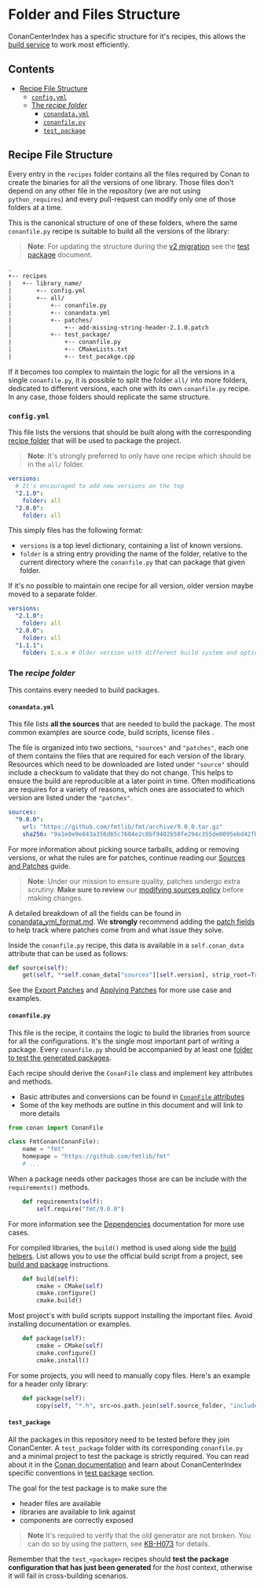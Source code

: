 # Folder and Files Structure

ConanCenterIndex has a specific structure for it's recipes, this allows the [build service](../README.md#the-build-service)
to work most efficiently.

<!-- toc -->
## Contents

  * [Recipe File Structure](#recipe-file-structure)
    * [`config.yml`](#configyml)
    * [The _recipe folder_](#the-_recipe-folder_)
      * [`conandata.yml`](#conandatayml)
      * [`conanfile.py`](#conanfilepy)
      * [`test_package`](#test_package)<!-- endToc -->

## Recipe File Structure

Every entry in the `recipes` folder contains all the files required by Conan to create the binaries for all the versions of one library. Those
files don't depend on any other file in the repository (we are not using `python_requires`) and every pull-request can modify only one of those
folders at a time.

This is the canonical structure of one of these folders, where the same `conanfile.py` recipe is suitable to build all the versions of the library:

> **Note**: For updating the structure during the [v2 migration](../v2_migration.md) see the [test package](test_packages.md#cmake-targets) document.

```txt
.
+-- recipes
|   +-- library_name/
|       +-- config.yml
|       +-- all/
|           +-- conanfile.py
|           +-- conandata.yml
|           +-- patches/
|               +-- add-missing-string-header-2.1.0.patch
|           +-- test_package/
|               +-- conanfile.py
|               +-- CMakeLists.txt
|               +-- test_pacakge.cpp
```

If it becomes too complex to maintain the logic for all the versions in a single `conanfile.py`, it is possible to split the folder `all/` into
more folders, dedicated to different versions, each one with its own `conanfile.py` recipe. In any case, those folders should replicate the
same structure.

### `config.yml`

This file lists the versions that should be built along with the corresponding [recipe folder](#the-recipe-folder) that will be used to package the project.

> **Note**: It's strongly preferred to only have one recipe which should be in the `all/` folder.

```yml
versions:
  # It's encouraged to add new versions on the top
  "2.1.0":
    folder: all
  "2.0.0":
    folder: all
```

This simply files has the following format:

* `versions` is a top level dictionary, containing a list of known versions.
* `folder` is a string entry providing the name of the folder, relative to the current directory where the `conanfile.py` that
can package that given folder.

If it's no possible to maintain one recipe for all version, older version maybe moved to a separate folder.

```yml
versions:
  "2.1.0":
    folder: all
  "2.0.0":
    folder: all
  "1.1.1":
    folder: 1.x.x # Older version with different build system and options that are not compatible with newer version
```

### The _recipe folder_

This contains every needed to build packages.

#### `conandata.yml`

This file lists **all the sources** that are needed to build the package. The most common examples are
source code, build scripts, license files .

The file is organized into two sections, `"sources"` and `"patches"`, each one of them contains the files that are required
for each version of the library. Resources which need to be downloaded are listed under `"source"` should include a checksum
to validate that they do not change. This helps to ensure the build are reproducible at a later point in time. Often
modifications are requires for a variety of reasons, which ones are associated to which version are listed under the `"patches"`.

```yml
sources:
  "9.0.0":
    url: "https://github.com/fmtlib/fmt/archive/9.0.0.tar.gz"
    sha256: "9a1e0e9e843a356d65c7604e2c8bf9402b50fe294c355de0095ebd42fb9bd2c5"
```

For more information about picking source tarballs, adding or removing versions, or what the rules are for patches, continue reading our
[Sources and Patches](sources_and_patches.md) guide.

> **Note**: Under our mission to ensure quality, patches undergo extra scrutiny. **Make sure to review** our
> [modifying sources policy](sources_and_patches.md#policy-about-patching) before making changes.

A detailed breakdown of all the fields can be found in [conandata_yml_format.md](conandata_yml_format.md). We **strongly** recommend adding the
[patch fields](conandata_yml_format.md#patches-fields) to help track where patches come from and what issue they solve.

Inside the `conanfile.py` recipe, this data is available in a `self.conan_data` attribute that can be used as follows:

```py
def source(self):
    get(self, **self.conan_data["sources"][self.version], strip_root=True)
```

See the [Export Patches](sources_and_patches.md#exporting-patches) and [Applying Patches](sources_and_patches.md#applying-patches)
for more use case and examples.

#### `conanfile.py`

This file is the recipe, it contains the logic to build the libraries from source for all the configurations.
It's the single most important part of writing a package. Every `conanfile.py` should be accompanied by at least one
[folder to test the generated packages](#test_package).

Each recipe should derive the `ConanFile` class and implement key attributes and methods.

* Basic attributes and conversions can be found in [`ConanFile` attributes](conanfile_attributes.md)
* Some of the key methods are outline in this document and will link to more details

```python
from conan import ConanFile

class FmtConan(ConanFile):
    name = "fmt"
    homepage = "https://github.com/fmtlib/fmt"
    # ...
```

When a package needs other packages those are can be include with the `requirements()` methods.

```python
    def requirements(self):
        self.require("fmt/9.0.0")
```

For more information see the [Dependencies](dependencies.md) documentation for more use cases.

For compiled libraries, the `build()` method is used along side the [build helpers](https://docs.conan.io/en/latest/reference/build_helpers.html).
List allows you to use the official build script from a project, see [build and package](build_and_package.md) instructions.

```python
    def build(self):
        cmake = CMake(self)
        cmake.configure()
        cmake.build()
```

Most project's with build scripts support installing the important files. Avoid installing documentation or examples.

```python
    def package(self):
        cmake = CMake(self)
        cmake.configure()
        cmake.install()
```

For some projects, you will need to manually copy files.
Here's an example for a header only library:

```python
    def package(self):
        copy(self, "*.h", src=os.path.join(self.source_folder, "include"), dst=os.path.join(self.package_folder, "include"))
```

#### `test_package`

All the packages in this repository need to be tested before they join ConanCenter. A `test_package` folder with its
corresponding `conanfile.py` and a minimal project to test the package is strictly required. You can read about it in the
[Conan documentation](https://docs.conan.io/en/latest/creating_packages/getting_started.html) and learn about ConanCenterIndex
specific conventions in [test package](test_packages.md) section.

The goal for the test package is to make sure the

* header files are available
* libraries are available to link against
* components are correctly exposed

> **Note** It's required to verify that the old generator are not broken. You can do so by using the pattern, see
> [KB-H073](../error_knowledge_base.md#kb-h078) for details.

Remember that the `test_<package>` recipes should **test the package configuration that has just been generated** for the
_host_ context, otherwise it will fail in cross-building scenarios.
